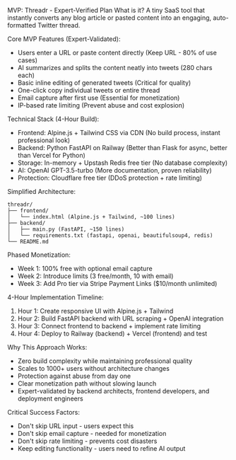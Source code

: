 MVP: Threadr - Expert-Verified Plan
What is it?
A tiny SaaS tool that instantly converts any blog article or pasted content into an engaging, auto-formatted Twitter thread.

Core MVP Features (Expert-Validated):
- Users enter a URL or paste content directly (Keep URL - 80% of use cases)
- AI summarizes and splits the content neatly into tweets (280 chars each)
- Basic inline editing of generated tweets (Critical for quality)
- One-click copy individual tweets or entire thread
- Email capture after first use (Essential for monetization)
- IP-based rate limiting (Prevent abuse and cost explosion)

Technical Stack (4-Hour Build):
- Frontend: Alpine.js + Tailwind CSS via CDN (No build process, instant professional look)
- Backend: Python FastAPI on Railway (Better than Flask for async, better than Vercel for Python)
- Storage: In-memory + Upstash Redis free tier (No database complexity)
- AI: OpenAI GPT-3.5-turbo (More documentation, proven reliability)
- Protection: Cloudflare free tier (DDoS protection + rate limiting)

Simplified Architecture:
```
threadr/
├── frontend/
│   └── index.html (Alpine.js + Tailwind, ~100 lines)
├── backend/
│   ├── main.py (FastAPI, ~150 lines)
│   └── requirements.txt (fastapi, openai, beautifulsoup4, redis)
└── README.md
```

Phased Monetization:
- Week 1: 100% free with optional email capture
- Week 2: Introduce limits (3 free/month, 10 with email)
- Week 3: Add Pro tier via Stripe Payment Links ($10/month unlimited)

4-Hour Implementation Timeline:
1. Hour 1: Create responsive UI with Alpine.js + Tailwind
2. Hour 2: Build FastAPI backend with URL scraping + OpenAI integration
3. Hour 3: Connect frontend to backend + implement rate limiting
4. Hour 4: Deploy to Railway (backend) + Vercel (frontend) and test

Why This Approach Works:
- Zero build complexity while maintaining professional quality
- Scales to 1000+ users without architecture changes
- Protection against abuse from day one
- Clear monetization path without slowing launch
- Expert-validated by backend architects, frontend developers, and deployment engineers

Critical Success Factors:
- Don't skip URL input - users expect this
- Don't skip email capture - needed for monetization
- Don't skip rate limiting - prevents cost disasters
- Keep editing functionality - users need to refine AI output